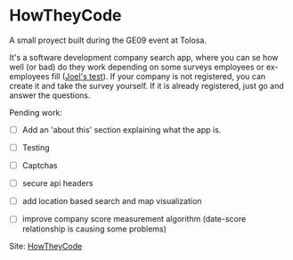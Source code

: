 # HowTheyCode


A small proyect built during the GE09 event at Tolosa.

It's a software development company search app, where you can se how well (or bad) do they work depending on some surveys employees or ex-employees fill (<a href="http://www.joelonsoftware.com/articles/fog0000000043.html" target="_blank">Joel's test</a>). If your company is not registered, you can create it and take the survey yourself. If it is already registered, just go and answer the questions.

Pending work:
- [ ] Add an 'about this' section explaining what the app is.
- [ ] Testing
- [ ] Captchas
- [ ] secure api headers
- [ ] add location based search and map visualization
- [ ] improve company score measurement algorithm (date-score relationship is causing some problems)


Site: <a href="https://howtheycode.herokuapp.com" target="_blank">HowTheyCode</a>
